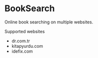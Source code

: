 # BookSearch
Online book searching on multiple websites. 

Supported websites
* dr.com.tr
* kitapyurdu.com
* idefix.com
